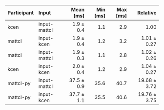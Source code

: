 | Participant | Input | Mean [ms] | Min [ms] | Max [ms] | Relative |
|:---|:---|---:|---:|---:|---:|
| kcen | input-mattcl | 1.9 ± 0.4 | 1.1 | 2.9 | 1.00 |
| mattcl | input-kcen | 1.9 ± 0.4 | 1.2 | 3.2 | 1.01 ± 0.27 |
| mattcl | input-mattcl | 1.9 ± 0.3 | 1.1 | 2.8 | 1.02 ± 0.26 |
| kcen | input-kcen | 2.0 ± 0.4 | 1.2 | 2.9 | 1.04 ± 0.27 |
| mattcl-py | input-mattcl | 37.5 ± 0.9 | 35.6 | 40.7 | 19.68 ± 3.72 |
| mattcl-py | input-kcen | 37.7 ± 1.1 | 35.5 | 40.6 | 19.76 ± 3.75 |

